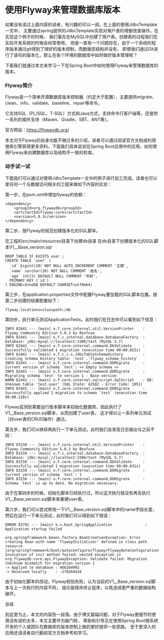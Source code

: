 # 使用Flyway来管理数据库版本

如果没有读过上面内容的读者，有兴趣的可以一阅。在上面的使用JdbcTemplate一文中，
主要通过spring提供的JdbcTemplate实现对用户表的增删改查操作。在实现这个例子的时候，
我们事先在MySQL中创建了用户表。创建表的过程我们在实际开发系统的时候会经常使用，
但是一直有一个问题存在，由于一个系统的程序版本通过git得到了很好的版本控制，而数据库结构并没有，
即使我们通过Git进行了语句的版本化，那么在各个环境的数据库中如何做好版本管理呢？

下面我们就通过本文来学习一下在Spring Boot中如何使用Flyway来管理数据库的版本。

### Flyway简介

Flyway是一个简单开源数据库版本控制器（约定大于配置），主要提供migrate、clean、info、validate、baseline、repair等命令。

它支持SQL（PL/SQL、T-SQL）方式和Java方式，支持命令行客户端等，还提供一系列的插件支持（Maven、Gradle、SBT、ANT等）。


官方网站：https://flywaydb.org/

本文对于Flyway的自身功能不做过多的介绍，读者可以通过阅读官方文档或利用搜索引擎获得更多资料。下面我们具体说说在Spring Boot应用中的应用，如何使用Flyway来创建数据库以及结构不一致的检查。

### 动手试一试

下面我们可以通过对使用JdbcTemplate一文中的例子进行加工完成。读者也可以拿任何一个与数据访问相关的工程来做如下内容的实验：

第一步，在pom.xml中增加flyway的依赖：

```
<dependency>
	<groupId>org.flywaydb</groupId>
	<artifactId>flyway-core</artifactId>
	<version>5.0.3</version>
</dependency>
```

第二步，按Flyway的规范创建版本化的SQL脚本。

在工程的src/main/resources目录下创建db目录
在db目录下创建版本化的SQL脚本V1__Base_version.sql

```
DROP TABLE IF EXISTS user ;
CREATE TABLE `user` (
  `id` bigint(20) NOT NULL AUTO_INCREMENT COMMENT '主键',
  `name` varchar(20) NOT NULL COMMENT '姓名',
  `age` int(5) DEFAULT NULL COMMENT '年龄',
  PRIMARY KEY (`id`)
) ENGINE=InnoDB DEFAULT CHARSET=utf8mb4;
```

第三步，在application.properties文件中配置Flyway要加载的SQL脚本位置。按第二步创建的结果配置如下：

```
flyway.locations=classpath:/db
```

第四步，执行单元测试ApplicationTests，此时我们在日志中可以看到如下信息：
```
INFO 82441 --- [main] o.f.core.internal.util.VersionPrinter    : Flyway Community Edition 5.0.3 by Boxfuse
INFO 82441 --- [main] o.f.c.internal.database.DatabaseFactory  : Database: jdbc:mysql://localhost:3306/test (MySQL 5.7)
INFO 82441 --- [main] o.f.core.internal.command.DbValidate     : Successfully validated 1 migration (execution time 00:00.022s)
INFO 82441 --- [main] o.f.c.i.s.JdbcTableSchemaHistory         : Creating Schema History table: `test`.`flyway_schema_history`
INFO 82441 --- [main] o.f.core.internal.command.DbMigrate      : Current version of schema `test`: << Empty Schema >>
INFO 82441 --- [main] o.f.core.internal.command.DbMigrate      : Migrating schema `test` to version 1 - Base version
WARN 82441 --- [main] o.f.core.internal.sqlscript.SqlScript    : DB: Unknown table 'test.user' (SQL State: 42S02 - Error Code: 1051)
INFO 82441 --- [main] o.f.core.internal.command.DbMigrate      : Successfully applied 1 migration to schema `test` (execution time 00:00.128s)
```

Flyway监测到需要运行版本脚本来初始化数据库，因此执行了V1__Base_version.sql脚本，从而创建了user表，
这才得以让一系列单元测试（对user表的CRUD操作）通过。

第五步，我们可以继续再执行一下单元测试，此时我们会发现日志输出与之前不同：

```
INFO 83150 --- [main] o.f.core.internal.util.VersionPrinter    : Flyway Community Edition 5.0.3 by Boxfuse
INFO 83150 --- [main] o.f.c.internal.database.DatabaseFactory  : Database: jdbc:mysql://localhost:3306/test (MySQL 5.7)
INFO 83150 --- [main] o.f.core.internal.command.DbValidate     : Successfully validated 1 migration (execution time 00:00.031s)
INFO 83150 --- [main] o.f.core.internal.command.DbMigrate      : Current version of schema `test`: 1
INFO 83150 --- [main] o.f.core.internal.command.DbMigrate      : Schema `test` is up to date. No migration necessary.
```

由于在第四步的时候，初始化脚本已经执行过，所以这次执行就没有再去执行V1__Base_version.sql脚本来重建user表。

第六步，我们可以尝试修改一下V1__Base_version.sql脚本中的name字段长度，然后在运行一下单元测试，此时我们可以得到如下错误：

```
ERROR 83791 --- [main] o.s.boot.SpringApplication               : Application startup failed

org.springframework.beans.factory.BeanCreationException: Error creating bean with name 'flywayInitializer' defined in class path resource [org/springframework/boot/autoconfigure/flyway/FlywayAutoConfiguration$FlywayConfiguration.class]: Invocation of init method failed; nested exception is org.flywaydb.core.api.FlywayException: Validate failed: Migration checksum mismatch for migration version 1
-> Applied to database : 466264992
-> Resolved locally    : -270269434
```

由于初始化脚本的改动，Flyway校验失败，认为当前的V1__Base_version.sql脚本与上一次执行的内容不同，
提示报错并终止程序，以免造成更严重的数据结构破坏。

总结

到这里为止，本文的内容告一段落。由于博文篇幅问题，对于Flyway更细节的使用没有说的太多，本文主要作为敲门砖，
帮助和引导正在使用Spring Boot做系统开发的个人或团队在数据库的版本控制上做的更好提供一些思路。
至于更深入的应用还请读者自行翻阅官方文档参考和学习。